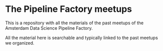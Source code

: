 # The Pipeline Factory meetups
This is a repository with all the materials of the past meetups of the Amsterdam Data Science Pipeline Factory.

All the material here is searchable and typically linked to the past meetups we organized.
